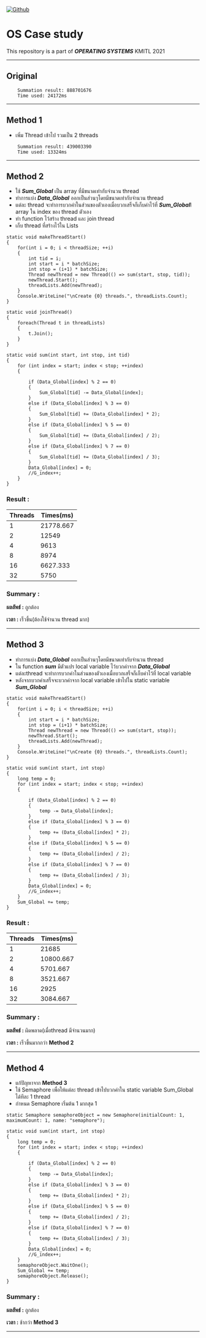 [![Github](https://img.shields.io/github/followers/chuckboliver?label=chuckboliver&logoColor=pink&style=social)](https://github.com/chuckboliver)

# OS Case study
This repository is a part of ***OPERATING SYSTEMS*** KMITL 2021

---

## Original
```
    Summation result: 888701676
    Time used: 24172ms
```

---

## Method 1

- เพิ่ม Thread เข้าไป รวมเป็น 2 threads

```
    Summation result: 439003390
    Time used: 13324ms
```

---

## Method 2 

- ใช้ ***Sum_Global*** เป็น array ที่มีขนาดเท่ากับจำนวน thread
- ทำการแบ่ง ***Data_Global*** ออกเป็นส่วนๆโดยมีขนาดเท่ากับจำนวน thread
- แต่ละ thread จะทำการบวกค่าในส่วนของตัวเองเมื่อบวกเสร็จก็เก็บค่าไว้ที่ ***Sum_Global***l array ใน index ของ thread ตัวเอง
- ทำ function ไว้สร้าง thread และ join thread
- เก็บ thread ที่สร้างไว้ใน Lists

```
static void makeThreadStart()
{
    for(int i = 0; i < threadSize; ++i)
    {
        int tid = i;
        int start = i * batchSize;
        int stop = (i+1) * batchSize;
        Thread newThread = new Thread(() => sum(start, stop, tid));
        newThread.Start();
        threadLists.Add(newThread);
    }
    Console.WriteLine("\nCreate {0} threads.", threadLists.Count);
}
```
```
static void joinThread()
{
    foreach(Thread t in threadLists)
    {
        t.Join();
    }
}
```
```
static void sum(int start, int stop, int tid)
{
    for (int index = start; index < stop; ++index)
    {
        
        if (Data_Global[index] % 2 == 0)
        {
            Sum_Global[tid] -= Data_Global[index];
        }
        else if (Data_Global[index] % 3 == 0)
        {
            Sum_Global[tid] += (Data_Global[index] * 2);
        }
        else if (Data_Global[index] % 5 == 0)
        {
            Sum_Global[tid] += (Data_Global[index] / 2);
        }
        else if (Data_Global[index] % 7 == 0)
        {
            Sum_Global[tid] += (Data_Global[index] / 3);
        }
        Data_Global[index] = 0;
        //G_index++;
    }
}
```

### Result :

| Threads | Times(ms) |
| --------|-------- |
| 1       | 21778.667|
| 2       |12549|
| 4       | 9613|
| 8       | 8974|
| 16       | 6627.333|
| 32      | 5750|

### Summary :

**ผลลัพธ์ :** ถูกต้อง

**เวลา   :** เร็วขึ้น(ต้องใช้จำนวน thread มาก)

---

## Method 3 

- ทำการแบ่ง ***Data_Global*** ออกเป็นส่วนๆโดยมีขนาดเท่ากับจำนวน thread
- ใน function ***sum*** มีตัวแปร local variable ไว้บวกค่าจาก ***Data_Global***
- แต่ละthread จะทำการบวกค่าในส่วนของตัวเองเมื่อบวกเสร็จก็เก็บค่าไว้ที่ local variable 
- หลังจากบวกค่าเสร็จจะบวกค่าจาก local variable เข้าไปใน static variable ***Sum_Global***

```
static void makeThreadStart() 
{
    for(int i = 0; i < threadSize; ++i)
    {
        int start = i * batchSize;
        int stop = (i+1) * batchSize;
        Thread newThread = new Thread(() => sum(start, stop));
        newThread.Start();
        threadLists.Add(newThread);
    }
    Console.WriteLine("\nCreate {0} threads.", threadLists.Count);
}
```
```
static void sum(int start, int stop)
{
    long temp = 0;
    for (int index = start; index < stop; ++index)
    {
        
        if (Data_Global[index] % 2 == 0)
        {
            temp -= Data_Global[index];
        }
        else if (Data_Global[index] % 3 == 0)
        {
            temp += (Data_Global[index] * 2);
        }
        else if (Data_Global[index] % 5 == 0)
        {
            temp += (Data_Global[index] / 2);
        }
        else if (Data_Global[index] % 7 == 0)
        {
            temp += (Data_Global[index] / 3);
        }
        Data_Global[index] = 0;
        //G_index++;
    }
    Sum_Global += temp;
}
```
### Result :

| Threads | Times(ms) |
| --------|-------- |
| 1       | 21685|
| 2       |10800.667|
| 4       | 5701.667|
| 8       | 3521.667|
| 16       | 2925|
| 32      | 3084.667|

### Summary :

**ผลลัพธ์ :** ผิดพลาด(เมื่อthread มีจำนวนมาก)

**เวลา   :** เร็วขึ้นมากกว่า **Method 2**

---

## Method 4

- แก้ปัญหาจาก **Method 3**
- ใช้ Semaphore เพื่อให้แต่ละ thread เข้าไปบวกค่าใน static variable Sum_Global ได้ทีละ 1 thread
- กำหนด Semaphore เริ่มต้น 1 มากสุด 1

```
static Semaphore semaphoreObject = new Semaphore(initialCount: 1, maximumCount: 1, name: "semaphore");
```
```
static void sum(int start, int stop)
{
    long temp = 0;
    for (int index = start; index < stop; ++index)
    {
        
        if (Data_Global[index] % 2 == 0)
        {
            temp -= Data_Global[index];
        }
        else if (Data_Global[index] % 3 == 0)
        {
            temp += (Data_Global[index] * 2);
        }
        else if (Data_Global[index] % 5 == 0)
        {
            temp += (Data_Global[index] / 2);
        }
        else if (Data_Global[index] % 7 == 0)
        {
            temp += (Data_Global[index] / 3);
        }
        Data_Global[index] = 0;
        //G_index++;
    }
    semaphoreObject.WaitOne();
    Sum_Global += temp;
    semaphoreObject.Release();
}
```

### Summary :

**ผลลัพธ์ :** ถูกต้อง

**เวลา   :** ช้ากว่า **Method 3**

---